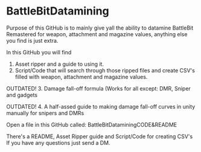 # BattleBitDatamining
Purpose of this GitHub is to mainly give yall the ability to datamine BattleBit Remastered for weapon, attachment and magazine values, anything else you find is just extra.

In this GitHub you will find
1. Asset ripper and a guide to using it.
2. Script/Code that will search through those ripped files and create CSV's filled with weapon, attachment and magazine values.

OUTDATED! 3. Damage fall-off formula (Works for all except: DMR, Sniper and gadgets

OUTDATED! 4. A half-assed guide to making damage fall-off curves in unity manually for snipers and DMRs

Open a file in this GitHub called: BattleBitDataminingCODE&README

There's a README, Asset Ripper guide and Script/Code for creating CSV's 
If you have any questions just send a DM.
